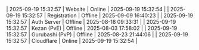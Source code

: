 | 2025-09-19 15:32:57 | Website | Online | 2025-09-19 15:32:54 |
| 2025-09-19 15:32:57 | Registration | Offline | 2025-09-09 16:40:23 |
| 2025-09-19 15:32:57 | Auth Server | Offline | 2025-08-18 09:33:31 |
| 2025-09-19 15:32:57 | Kezan (PvE) | Offline | 2025-08-03 17:58:02 |
| 2025-09-19 15:32:57 | Gurubashi (PvP) | Offline | 2025-08-23 21:44:06 |
| 2025-09-19 15:32:57 | Cloudflare | Online | 2025-09-19 15:32:54 |
